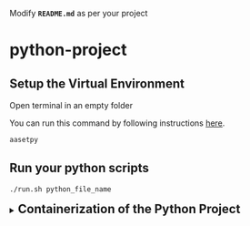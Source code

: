Modify **`README.md`** as per your project

# python-project

## Setup the Virtual Environment

Open terminal in an empty folder

You can run this command by following instructions [here](https://gist.github.com/aadarshlalchandani/b737e77a480a70a4755267dd81f82a68?permalink_comment_id=5315260#gistcomment-5315260).

```bash
aasetpy
```

## Run your python scripts

```bash
./run.sh python_file_name
```

<details>

<summary>
<h2 style="display: inline;">
Containerization of the Python Project
</h2>
</summary>

### Containerize and Start the Project inside container

```bash
sudo docker-compose up --build -d
```

### Access the real time project logs

```bash
sudo docker exec -it docker_image_name tail -f logs/main_logs.log
```

### Access all logs in the docker container with filename

```bash
sudo docker exec -it docker_image_name sh -c 'for file in logs/*.log; do echo "File: $file"; cat "$file"; echo -en "\n\n"; done'
```

### Access Docker Container

```bash
sudo docker ps --filter name=docker_image_name
```

### Stop the API Docker Container

```bash
sudo docker stop $(sudo docker ps -aq --filter name=docker_image_name)
```

</details>
